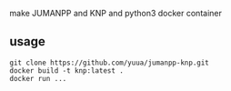 make JUMANPP and KNP and python3 docker container

## usage

```
git clone https://github.com/yuua/jumanpp-knp.git
docker build -t knp:latest .
docker run ...
```

